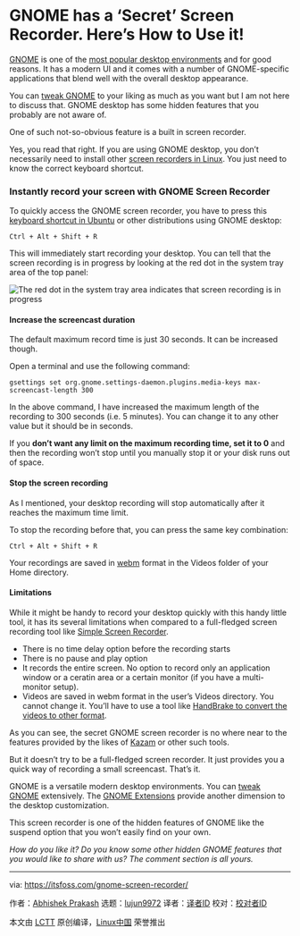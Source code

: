 [#]: collector: (lujun9972)
[#]: translator: ( )
[#]: reviewer: ( )
[#]: publisher: ( )
[#]: url: ( )
[#]: subject: (GNOME has a ‘Secret’ Screen Recorder. Here’s How to Use it!)
[#]: via: (https://itsfoss.com/gnome-screen-recorder/)
[#]: author: (Abhishek Prakash https://itsfoss.com/author/abhishek/)

GNOME has a ‘Secret’ Screen Recorder. Here’s How to Use it!
======

[GNOME][1] is one of the [most popular desktop environments][2] and for good reasons. It has a modern UI and it comes with a number of GNOME-specific applications that blend well with the overall desktop appearance.

You can [tweak GNOME][3] to your liking as much as you want but I am not here to discuss that. GNOME desktop has some hidden features that you probably are not aware of.

One of such not-so-obvious feature is a built in screen recorder.

Yes, you read that right. If you are using GNOME desktop, you don’t necessarily need to install other [screen recorders in Linux][4]. You just need to know the correct keyboard shortcut.

### Instantly record your screen with GNOME Screen Recorder

To quickly access the GNOME screen recorder, you have to press this [keyboard shortcut in Ubuntu][5] or other distributions using GNOME desktop:

```
Ctrl + Alt + Shift + R
```

This will immediately start recording your desktop. You can tell that the screen recording is in progress by looking at the red dot in the system tray area of the top panel:

![The red dot in the system tray area indicates that screen recording is in progress][6]

#### Increase the screencast duration

The default maximum record time is just 30 seconds. It can be increased though.

Open a terminal and use the following command:

```
gsettings set org.gnome.settings-daemon.plugins.media-keys max-screencast-length 300
```

In the above command, I have increased the maximum length of the recording to 300 seconds (i.e. 5 minutes). You can change it to any other value but it should be in seconds.

If you **don’t want any limit on the maximum recording time, set it to 0** and then the recording won’t stop until you manually stop it or your disk runs out of space.

#### Stop the screen recording

As I mentioned, your desktop recording will stop automatically after it reaches the maximum time limit.

To stop the recording before that, you can press the same key combination:

```
Ctrl + Alt + Shift + R
```

Your recordings are saved in [webm][7] format in the Videos folder of your Home directory.

#### Limitations

While it might be handy to record your desktop quickly with this handy little tool, it has its several limitations when compared to a full-fledged screen recording tool like [Simple Screen Recorder][8].

  * There is no time delay option before the recording starts
  * There is no pause and play option
  * It records the entire screen. No option to record only an application window or a ceratin area or a certain monitor (if you have a multi-monitor setup).
  * Videos are saved in webm format in the user’s Videos directory. You cannot change it. You’ll have to use a tool like [HandBrake to convert the videos to other format][9].



As you can see, the secret GNOME screen recorder is no where near to the features provided by the likes of [Kazam][10] or other such tools.

But it doesn’t try to be a full-fledged screen recorder. It just provides you a quick way of recording a small screencast. That’s it.

GNOME is a versatile modern desktop environments. You can [tweak GNOME][3] extensively. The [GNOME Extensions][11] provide another dimension to the desktop customization.

This screen recorder is one of the hidden features of GNOME like the suspend option that you won’t easily find on your own.

_How do you like it? Do you know some other hidden GNOME features that you would like to share with us? The comment section is all yours._

--------------------------------------------------------------------------------

via: https://itsfoss.com/gnome-screen-recorder/

作者：[Abhishek Prakash][a]
选题：[lujun9972][b]
译者：[译者ID](https://github.com/译者ID)
校对：[校对者ID](https://github.com/校对者ID)

本文由 [LCTT](https://github.com/LCTT/TranslateProject) 原创编译，[Linux中国](https://linux.cn/) 荣誉推出

[a]: https://itsfoss.com/author/abhishek/
[b]: https://github.com/lujun9972
[1]: https://gnome.org/
[2]: https://itsfoss.com/best-linux-desktop-environments/
[3]: https://itsfoss.com/gnome-tweak-tool/
[4]: https://itsfoss.com/best-linux-screen-recorders/
[5]: https://itsfoss.com/ubuntu-shortcuts/
[6]: https://i0.wp.com/itsfoss.com/wp-content/uploads/2020/01/gnome_screen_recording.jpg?ssl=1
[7]: https://www.webmproject.org/about/
[8]: https://itsfoss.com/record-screen-ubuntu-simplescreenrecorder/
[9]: https://itsfoss.com/handbrake/
[10]: https://itsfoss.com/kazam-screen-recorder/
[11]: https://itsfoss.com/best-gnome-extensions/
